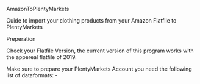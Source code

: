 AmazonToPlentyMarkets

Guide to import your clothing products from your Amazon Flatfile to PlentyMarkets

Preperation

Check your Flatfile Version, the current version of this program works with the appereal flatfile of 2019.

Make sure to prepare your PlentyMarkets Account you need the following list of dataformats:
	- 